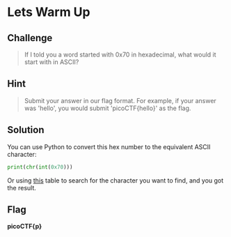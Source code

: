 # Lets Warm Up

## Challenge
> If I told you a word started with 0x70 in hexadecimal, what would it start with in ASCII?

## Hint
> Submit your answer in our flag format. For example, if your answer was 'hello', you would submit 'picoCTF{hello}' as the flag.

## Solution
You can use Python to convert this hex number to the equivalent ASCII character:
```python
print(chr(int(0x70)))
```
Or using [this](https://www.rapidtables.com/code/text/ascii-table.html) table to search for the character you want to find, and you got the result.

## Flag
**picoCTF{p}**
